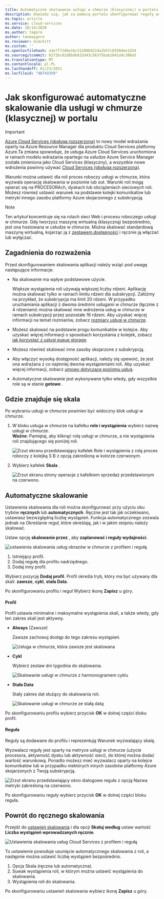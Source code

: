 ```yaml
---
title: Automatyczne skalowanie usługi w chmurze (klasycznej) w portalu | Microsoft Docs
description: Dowiedz się, jak za pomocą portalu skonfigurować reguły automatycznego skalowania dla roli sieci Web lub roli procesu roboczego usługi w chmurze na platformie Azure.
ms.topic: article
ms.service: cloud-services
ms.date: 10/14/2020
ms.author: tagore
author: tanmaygore
ms.reviewer: mimckitt
ms.custom: ''
ms.openlocfilehash: a3e7f72dbe16c51280b922da2b5fc6550dee1d34
ms.sourcegitcommit: 6272bc01d8bdb833d43c56375bab1841a9c380a5
ms.translationtype: MT
ms.contentlocale: pl-PL
ms.lasthandoff: 01/23/2021
ms.locfileid: "98743359"
---
```

# <a name="how-to-configure-auto-scaling-for-a-cloud-service-classic-in-the-portal"></a>Jak skonfigurować automatyczne skalowanie dla usługi w chmurze (klasycznej) w portalu

> [!IMPORTANT]
> [Azure Cloud Services (obsługa rozszerzona)](../cloud-services-extended-support/overview.md) to nowy model wdrażania oparty na Azure Resource Manager dla produktu Cloud Services platformy Azure.Ta zmiana spowoduje, że usługa Azure Cloud Services uruchomiona w ramach modelu wdrażania opartego na usłudze Azure Service Manager została zmieniona jako Cloud Services (klasyczny), a wszystkie nowe wdrożenia powinny używać [Cloud Services (obsługa rozszerzona)](../cloud-services-extended-support/overview.md).

Warunki można ustawić dla roli proces roboczy usługi w chmurze, która wyzwala operację skalowania w poziomie lub out. Warunki roli mogą opierać się na PROCESORAch, dyskach lub obciążeniach sieciowych roli. Możesz również ustawić warunek na podstawie kolejki komunikatów lub metryki innego zasobu platformy Azure skojarzonego z subskrypcją.

> [!NOTE]
> Ten artykuł koncentruje się na rolach sieci Web i procesu roboczego usługi w chmurze. Gdy tworzysz maszynę wirtualną (klasyczną) bezpośrednio, jest ona hostowana w usłudze w chmurze. Można skalować standardową maszynę wirtualną, kojarząc ją z [zestawem dostępności](/previous-versions/azure/virtual-machines/windows/classic/configure-availability-classic) i ręcznie ją włączać lub wyłączać.

## <a name="considerations"></a>Zagadnienia do rozważenia
Przed skonfigurowaniem skalowania aplikacji należy wziąć pod uwagę następujące informacje:

* Na skalowanie ma wpływ podstawowe użycie.

    Większe wystąpienia roli używają większej liczby rdzeni. Aplikację można skalować tylko w ramach limitu rdzeni dla subskrypcji. Załóżmy na przykład, że subskrypcja ma limit 20 rdzeni. W przypadku uruchamiania aplikacji z dwoma średnimi usługami w chmurze (łącznie z 4 rdzeniami) można skalować inne wdrożenia usług w chmurze w ramach subskrypcji przez pozostałe 16 rdzeni. Aby uzyskać więcej informacji na temat rozmiarów, zobacz [rozmiary usługi w chmurze](cloud-services-sizes-specs.md).

* Możesz skalować na podstawie progu komunikatów w kolejce. Aby uzyskać więcej informacji o sposobach korzystania z kolejek, zobacz [jak korzystać z usługi queue storage](../storage/queues/storage-dotnet-how-to-use-queues.md).

* Możesz również skalować inne zasoby skojarzone z subskrypcją.

* Aby włączyć wysoką dostępność aplikacji, należy się upewnić, że jest ona wdrażana z co najmniej dwoma wystąpieniami roli. Aby uzyskać więcej informacji, zobacz [umowy dotyczące poziomu usług](https://azure.microsoft.com/support/legal/sla/).

* Automatyczne skalowanie jest wykonywane tylko wtedy, gdy wszystkie role są w stanie **gotowe** .  


## <a name="where-scale-is-located"></a>Gdzie znajduje się skala
Po wybraniu usługi w chmurze powinien być widoczny blok usługi w chmurze.

1. W bloku usługa w chmurze na kafelku **role i wystąpienia** wybierz nazwę usługi w chmurze.   
   **Ważne**: Pamiętaj, aby kliknąć rolę usługi w chmurze, a nie wystąpienia roli znajdującego się poniżej roli.

    ![Zrzut ekranu przedstawiający kafelek Role i wystąpienia z rolą proces roboczy z kolejką S B z opcją zakreśloną w kolorze czerwonym.](./media/cloud-services-how-to-scale-portal/roles-instances.png)
2. Wybierz kafelek **Skala** .

    ![Zrzut ekranu strony operacje z kafelkiem sprzedaż przedstawionym na czerwono.](./media/cloud-services-how-to-scale-portal/scale-tile.png)

## <a name="automatic-scale"></a>Automatyczne skalowanie
Ustawienia skalowania dla roli można skonfigurować przy użyciu obu trybów **ręcznych** lub **automatycznych**. Ręczne jest tak jak oczekiwano, ustawiasz bezwzględną liczbę wystąpień. Funkcja automatycznego zezwala jednak na Określanie reguł, które określają, jak i w jakim stopniu należy skalować.

Ustaw opcję **skalowanie przez** , aby **zaplanować i reguły wydajności**.

![ustawienia skalowania usług obrazów w chmurze z profilem i regułą](./media/cloud-services-how-to-scale-portal/schedule-basics.png)

1. Istniejący profil.
2. Dodaj regułę dla profilu nadrzędnego.
3. Dodaj inny profil.

Wybierz pozycję **Dodaj profil**. Profil określa tryb, który ma być używany dla skali: **zawsze**, **cykl**, **stała Data**.

Po skonfigurowaniu profilu i reguł Wybierz ikonę **Zapisz** u góry.

#### <a name="profile"></a>Profil
Profil ustawia minimalne i maksymalne wystąpienia skali, a także wtedy, gdy ten zakres skali jest aktywny.

* **Always** (Zawsze)

    Zawsze zachowuj dostęp do tego zakresu wystąpień.  

    ![Usługa w chmurze, która zawsze jest skalowana](./media/cloud-services-how-to-scale-portal/select-always.png)
* **Cykl**

    Wybierz zestaw dni tygodnia do skalowania.

    ![Skalowanie usługi w chmurze z harmonogramem cyklu](./media/cloud-services-how-to-scale-portal/select-recurrence.png)
* **Stała Data**

    Stały zakres dat służący do skalowania roli.

    ![Skalowanie usługi w chmurze ze stałą datą](./media/cloud-services-how-to-scale-portal/select-fixed.png)

Po skonfigurowaniu profilu wybierz przycisk **OK** w dolnej części bloku profil.

#### <a name="rule"></a>Reguła
Reguły są dodawane do profilu i reprezentują Warunek wyzwalający skalę.

Wyzwalacz reguły jest oparty na metryce usługi w chmurze (użycie procesora, aktywność dysku lub aktywność sieci), do której można dodać wartość warunkową. Ponadto możesz mieć wyzwalacz oparty na kolejce komunikatów lub w przypadku niektórych innych zasobów platformy Azure skojarzonych z Twoją subskrypcją.

![Zrzut ekranu przedstawiający okno dialogowe reguła z opcją Nazwa metryki zakreśloną na czerwono.](./media/cloud-services-how-to-scale-portal/rule-settings.png)

Po skonfigurowaniu reguły wybierz przycisk **OK** w dolnej części bloku reguła.

## <a name="back-to-manual-scale"></a>Powrót do ręcznego skalowania
Przejdź do [ustawień skalowania](#where-scale-is-located) i dla opcji **Skaluj według** ustaw wartość **Liczba wystąpień wprowadzanych ręcznie**.

![Ustawienia skalowania usług Cloud Services z profilem i regułą](./media/cloud-services-how-to-scale-portal/manual-basics.png)

To ustawienie powoduje usunięcie automatycznego skalowania z roli, a następnie można ustawić liczbę wystąpień bezpośrednio.

1. Opcja Skala (ręczna lub automatyczna).
2. Suwak wystąpienia roli, w którym można ustawić wystąpienia do skalowania.
3. Wystąpienia roli do skalowania.

Po skonfigurowaniu ustawień skalowania wybierz ikonę **Zapisz** u góry.